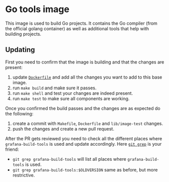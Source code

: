 # Go tools image

This image is used to build Go projects. It contains the Go compiler (from the official golang container) as well as additional tools that help with building projects.

## Updating

First you need to confirm that the image is building and that the changes are present:

1. update [`Dockerfile`](Dockerfile) and add all the changes you want to add to this base image.
2. run `make build` and make sure it passes.
3. run `make shell` and test your changes are indeed present.
4. run `make test` to make sure all components are working.

Once you confirmed the build passes and the changes are as expected do the following:

1. create a commit with `Makefile`, `Dockerfile` and `lib/image-test` changes.
2. push the changes and create a new pull request.

After the PR gets reviewed you need to check all the different places where `grafana-build-tools` is used and update accordingly. Here [`git grep`](http://git-scm.com/docs/git-grep) is your friend:

* `git grep grafana-build-tools` will list all places where `grafana-build-tools` is used.
* `git grep grafana-build-tools:$OLDVERSION` same as before, but more restrictive.
